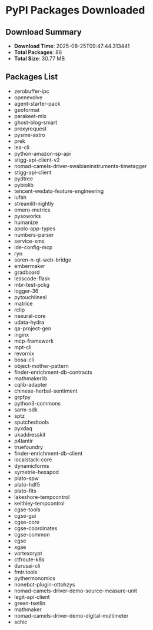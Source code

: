 # PyPI Packages Downloaded

## Download Summary
- **Download Time**: 2025-08-25T09:47:44.313441
- **Total Packages**: 86
- **Total Size**: 30.77 MB

## Packages List
- zerobuffer-ipc
- openevolve
- agent-starter-pack
- geoformat
- parakeet-mlx
- ghost-blog-smart
- proxyrequest
- pysme-astro
- prek
- lea-cli
- python-amazon-sp-api
- stigg-api-client-v2
- nomad-camels-driver-swabianinstruments-timetagger
- stigg-api-client
- pydtree
- pybiolib
- tencent-wedata-feature-engineering
- lufah
- streamlit-nightly
- omero-metrics
- pysoworks
- humanize
- apolo-app-types
- numbers-parser
- service-sms
- ide-config-mcp
- ryn
- soren-n-qt-web-bridge
- embermaker
- gradboard
- lesscode-flask
- mbr-test-pckg
- logger-36
- pytouchlinesl
- matrice
- rclip
- naeural-core
- udata-hydra
- qa-project-gen
- inginx
- mcp-framework
- mpt-cli
- revornix
- bosa-cli
- object-mother-pattern
- finder-enrichment-db-contracts
- mathmakerlib
- cqlib-adapter
- chinese-herbal-sentiment
- grpfpy
- python3-commons
- sarm-sdk
- sptz
- sputchedtools
- pyxdaq
- ukaddresskit
- p4lantir
- truefoundry
- finder-enrichment-db-client
- localstack-core
- dynamicforms
- symetrie-hexapod
- plato-spw
- plato-hdf5
- plato-fits
- lakeshore-tempcontrol
- keithley-tempcontrol
- cgse-tools
- cgse-gui
- cgse-core
- cgse-coordinates
- cgse-common
- cgse
- xgae
- vortexcrypt
- ctfroute-k8s
- durusai-cli
- fmtr.tools
- pythermonomics
- nonebot-plugin-ottohzys
- nomad-camels-driver-demo-source-measure-unit
- legit-api-client
- green-tsetlin
- mathmaker
- nomad-camels-driver-demo-digital-multimeter
- schic
